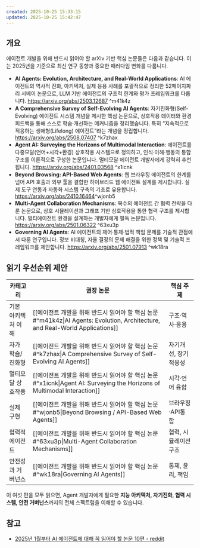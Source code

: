 ```yaml
---
created: 2025-10-25 15:33:15
updated: 2025-10-25 15:42:47
---
```

## 개요

에이전트 개발을 위해 반드시 읽어야 할 arXiv 기반 핵심 논문들은 다음과 같습니다. 이는 2025년을 기준으로 최신 연구 동향과 중요한 패러다임 변화를 다룹니다.

- **AI Agents: Evolution, Architecture, and Real-World Applications**: AI 에이전트의 역사적 진화, 아키텍처, 실제 응용 사례를 포괄적으로 정리한 52페이지짜리 서베이 논문으로, LLM 기반 에이전트의 구조적 한계와 평가 프레임워크를 다룹니다. https://arxiv.org/abs/2503.12687 ^m41k4z
- **A Comprehensive Survey of Self-Evolving AI Agents**: 자기진화형(Self-Evolving) 에이전트 시스템 개념을 제시한 핵심 논문으로, 상호작용 데이터와 환경 피드백을 통해 스스로 학습·개선하는 메커니즘을 정리했습니다. 특히 “지속적으로 적응하는 생애형(Lifelong) 에이전트”라는 개념을 정립합니다. https://arxiv.org/abs/2508.07407 ^k7zhax
- **Agent AI: Surveying the Horizons of Multimodal Interaction**: 에이전트를 다중모달(언어+시각+환경) 상호작용 시스템으로 정의하고, 인식·이해·행동의 통합 구조를 이론적으로 구성한 논문입니다. 멀티모달 에이전트 개발자에게 강력히 추천됩니다. https://arxiv.org/abs/2401.03568 ^x1icnk
- **Beyond Browsing: API-Based Web Agents**: 웹 브라우징 에이전트의 한계를 넘어 API 호출과 외부 툴을 결합한 하이브리드 웹 에이전트 설계를 제시합니다. 실제 도구 연동과 자동화 시스템 구축의 기초로 유용합니다.  https://arxiv.org/abs/2410.16464​ ^wjonb5
- **Multi-Agent Collaboration Mechanisms**: 복수의 에이전트 간 협력 전략을 다룬 논문으로, 상호 시뮬레이션과 그래프 기반 상호작용을 통한 협력 구조를 제시합니다. 멀티에이전트 환경을 설계하는 개발자에게 필독 논문입니다.​ https://arxiv.org/abs/2501.06322 ^63xu3p
- **Governing AI Agents**: AI 에이전트의 제어·통제·법적 책임 문제를 기술적 관점에서 다룬 연구입니다. 정보 비대칭, 자율 결정의 문제 해결을 위한 정책 및 기술적 프레임워크를 제안합니다.​ https://arxiv.org/abs/2501.07913 ^wk18ra

## 읽기 우선순위 제안

| 카테고리       | 권장 논문                                                                                                             | 핵심 주제        |
| ---------- | ----------------------------------------------------------------------------------------------------------------- | ------------ |
| 기본 아키텍처 이해 | [[에이전트 개발을 위해 반드시 읽어야 할 핵심 논문#^m41k4z\|AI Agents: Evolution, Architecture, and Real-World Applications]] | 구조·역사·응용     |
| 자가 학습/진화형  | [[에이전트 개발을 위해 반드시 읽어야 할 핵심 논문#^k7zhax\|A Comprehensive Survey of Self-Evolving AI Agents]]               | 자기개선, 장기 적응성 |
| 멀티모달 상호작용  | [[에이전트 개발을 위해 반드시 읽어야 할 핵심 논문#^x1icnk\|Agent AI: Surveying the Horizons of Multimodal Interaction]]      | 시각·언어 융합     |
| 실제 구현      | [[에이전트 개발을 위해 반드시 읽어야 할 핵심 논문#^wjonb5\|Beyond Browsing / API-Based Web Agents]]                          | 브라우징·API통합   |
| 협력적 에이전트   | [[에이전트 개발을 위해 반드시 읽어야 할 핵심 논문#^63xu3p\|Multi-Agent Collaboration Mechanisms]]                            | 협력, 시뮬레이션 구조 |
| 안전성과 거버넌스  | [[에이전트 개발을 위해 반드시 읽어야 할 핵심 논문#^wk18ra\|Governing AI Agents]]                                             | 통제, 윤리, 책임   |

이 여섯 편을 모두 읽으면, Agent 개발자에게 필요한 **지능 아키텍처, 자기진화, 협력 시스템, 안전 거버넌스**까지의 전체 스펙트럼을 이해할 수 있습니다.

## 참고

- [2025년 1월부터 AI 에이전트에 대해 꼭 읽어야 할 논문 10편 - reddit](https://www.reddit.com/r/LLMDevs/comments/1ifjs6n/10_mustread_papers_on_ai_agents_from_january_2025/)